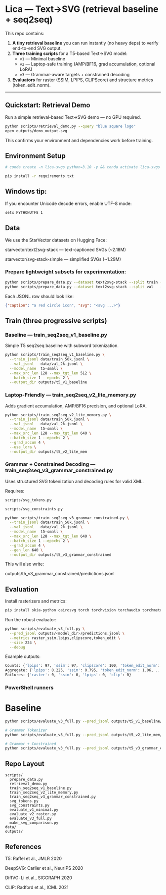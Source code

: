 # Lica — Text→SVG (retrieval baseline + seq2seq)

This repo contains:

1. **A tiny retrieval baseline** you can run instantly (no heavy deps) to verify end-to-end SVG output.  
2. **Three training scripts** for a T5-based Text→SVG model:  
   - `v1` — Minimal baseline  
   - `v2` — Laptop-safe training (AMP/BF16, grad accumulation, optional LoRA)  
   - `v3` — Grammar-aware targets + constrained decoding  
3. **Evaluators** for raster (SSIM, LPIPS, CLIPScore) and structure metrics (token_edit_norm).

---

## Quickstart: Retrieval Demo

Run a simple retrieval-based Text→SVG demo — no GPU required.

```bash
python scripts/retrieval_demo.py --query "blue square logo"
open outputs/demo_output.svg 
```
This confirms your environment and dependencies work before training.


## Environment Setup
```bash
# conda create -n lica-svgs python=3.10 -y && conda activate lica-svgs

pip install -r requirements.txt
```

## Windows tip:
If you encounter Unicode decode errors, enable UTF-8 mode:
```bash
setx PYTHONUTF8 1
```
## Data

We use the StarVector datasets
 on Hugging Face:

starvector/text2svg-stack — text-captioned SVGs (~2.18M)

starvector/svg-stack-simple — simplified SVGs (~1.29M)

### Prepare lightweight subsets for experimentation:
```bash
python scripts/prepare_data.py --dataset text2svg-stack --split train --sample 50000 --out data/train_50k.jsonl
python scripts/prepare_data.py --dataset text2svg-stack --split val   --sample 2000  --out data/val_2k.jsonl
```

Each JSONL row should look like:
```json
{"caption": "a red circle icon", "svg": "<svg ...>"}
```
## Train (three progressive scripts)
### Baseline — train_seq2seq_v1_baseline.py

Simple T5 seq2seq baseline with subword tokenization.
```bash
python scripts/train_seq2seq_v1_baseline.py \
  --train_jsonl data/train_50k.jsonl \
  --val_jsonl   data/val_2k.jsonl \
  --model_name  t5-small \
  --max_src_len 128 --max_tgt_len 512 \
  --batch_size 1 --epochs 2 \
  --output_dir outputs/t5_v1_baseline
```
### Laptop-Friendly — train_seq2seq_v2_lite_memory.py

Adds gradient accumulation, AMP/BF16 precision, and optional LoRA.
```bash
python scripts/train_seq2seq_v2_lite_memory.py \
  --train_jsonl data/train_50k.jsonl \
  --val_jsonl   data/val_2k.jsonl \
  --model_name  t5-small \
  --max_src_len 128 --max_tgt_len 640 \
  --batch_size 1 --epochs 2 \
  --grad_accum 4 \
  --use_lora \
  --output_dir outputs/t5_v2_lite_mem
```
### Grammar + Constrained Decoding — train_seq2seq_v3_grammar_constrained.py

Uses structured SVG tokenization and decoding rules for valid XML.

Requires:
```bash
scripts/svg_tokens.py

scripts/svg_constraints.py

python scripts/train_seq2seq_v3_grammar_constrained.py \
  --train_jsonl data/train_50k.jsonl \
  --val_jsonl   data/val_2k.jsonl \
  --model_name  t5-small \
  --max_src_len 128 --max_tgt_len 640 \
  --batch_size 1 --epochs 2 \
  --grad_accum 4 \
  --gen_len 640 \
  --output_dir outputs/t5_v3_grammar_constrained
```

This will also write:

outputs/t5_v3_grammar_constrained/predictions.jsonl
## Evaluation

Install rasterizers and metrics:
```bash
pip install skia-python cairosvg torch torchvision torchaudio torchmetrics lpips open-clip-torch pillow
```

Run the robust evaluator:
```bash
python scripts/evaluate_v3_full.py \
  --pred_jsonl outputs/<model_dir>/predictions.jsonl \
  --metrics raster_ssim,lpips,clipscore,token_edit \
  --size 224 \
  --debug
```

Example outputs:
```bash
Counts: {'lpips': 97, 'ssim': 97, 'clipscore': 100, 'token_edit_norm': 100, ...}
Aggregate: {'lpips': 0.225, 'ssim': 0.795, 'token_edit_norm': 1.06, ...}
Failures: {'raster': 0, 'ssim': 0, 'lpips': 0, 'clip': 0}
```
### PowerShell runners
# Baseline
```bash
python scripts/evaluate_v3_full.py --pred_jsonl outputs/t5_v1_baseline/predictions.jsonl --metrics raster_ssim,lpips,clipscore,token_edit --size 224 --debug

# Grammar Tokenizer
python scripts/evaluate_v3_full.py --pred_jsonl outputs/t5_v2_lite_mem/predictions.jsonl --metrics raster_ssim,lpips,clipscore,token_edit --size 224 --debug

# Grammar + Constrained
python scripts/evaluate_v3_full.py --pred_jsonl outputs/t5_v3_grammar_constrained/predictions.jsonl --metrics raster_ssim,lpips,clipscore,token_edit --size 224 --debug
```

## Repo Layout

    scripts/
      prepare_data.py
      retrieval_demo.py
      train_seq2seq_v1_baseline.py
      train_seq2seq_v2_lite_memory.py
      train_seq2seq_v3_grammar_constrained.py
      svg_tokens.py
      svg_constraints.py
      evaluate_v1_minimal.py
      evaluate_v2_raster.py
      evaluate_v3_full.py
      make_svg_comparison.py
    data/
    outputs/


## References

T5: Raffel et al., JMLR 2020

DeepSVG: Carlier et al., NeurIPS 2020

DiffVG: Li et al., SIGGRAPH 2020

CLIP: Radford et al., ICML 2021
